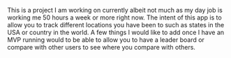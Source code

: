 This is a project I am working on currently albeit not much as my day job is working me 50 hours a week or more right now. The intent of this app is to allow you to track different locations you have been to such as states in the USA or country in the world. A few things I would like to add once I have an MVP running would to be able to allow you to have a leader board or compare with other users to see where you compare with others.  